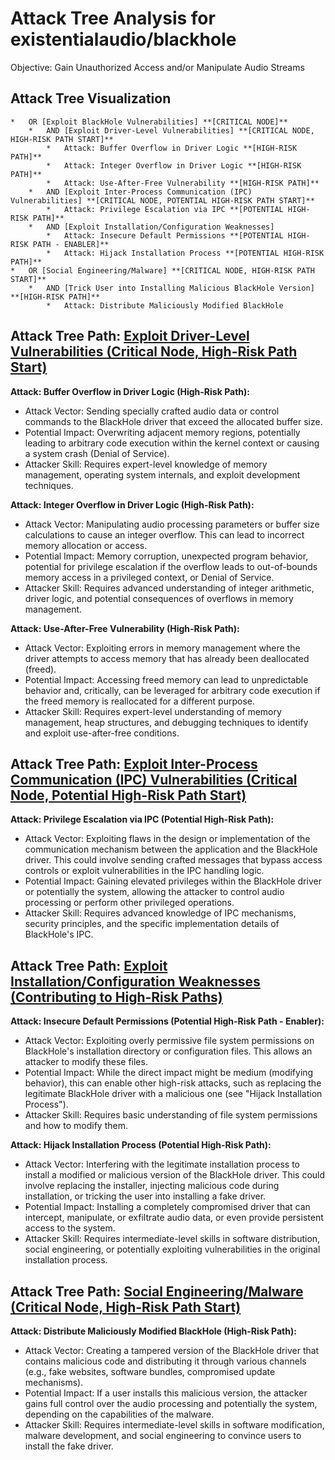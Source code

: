 # Attack Tree Analysis for existentialaudio/blackhole

Objective: Gain Unauthorized Access and/or Manipulate Audio Streams

## Attack Tree Visualization

```
*   OR [Exploit BlackHole Vulnerabilities] **[CRITICAL NODE]**
    *   AND [Exploit Driver-Level Vulnerabilities] **[CRITICAL NODE, HIGH-RISK PATH START]**
        *   Attack: Buffer Overflow in Driver Logic **[HIGH-RISK PATH]**
        *   Attack: Integer Overflow in Driver Logic **[HIGH-RISK PATH]**
        *   Attack: Use-After-Free Vulnerability **[HIGH-RISK PATH]**
    *   AND [Exploit Inter-Process Communication (IPC) Vulnerabilities] **[CRITICAL NODE, POTENTIAL HIGH-RISK PATH START]**
        *   Attack: Privilege Escalation via IPC **[POTENTIAL HIGH-RISK PATH]**
    *   AND [Exploit Installation/Configuration Weaknesses]
        *   Attack: Insecure Default Permissions **[POTENTIAL HIGH-RISK PATH - ENABLER]**
        *   Attack: Hijack Installation Process **[POTENTIAL HIGH-RISK PATH]**
*   OR [Social Engineering/Malware] **[CRITICAL NODE, HIGH-RISK PATH START]**
    *   AND [Trick User into Installing Malicious BlackHole Version] **[HIGH-RISK PATH]**
        *   Attack: Distribute Maliciously Modified BlackHole
```


## Attack Tree Path: [Exploit Driver-Level Vulnerabilities (Critical Node, High-Risk Path Start)](./attack_tree_paths/exploit_driver-level_vulnerabilities_(critical_node,_high-risk_path_start).md)

**Attack: Buffer Overflow in Driver Logic (High-Risk Path):**
*   Attack Vector: Sending specially crafted audio data or control commands to the BlackHole driver that exceed the allocated buffer size.
*   Potential Impact: Overwriting adjacent memory regions, potentially leading to arbitrary code execution within the kernel context or causing a system crash (Denial of Service).
*   Attacker Skill: Requires expert-level knowledge of memory management, operating system internals, and exploit development techniques.

**Attack: Integer Overflow in Driver Logic (High-Risk Path):**
*   Attack Vector: Manipulating audio processing parameters or buffer size calculations to cause an integer overflow. This can lead to incorrect memory allocation or access.
*   Potential Impact: Memory corruption, unexpected program behavior, potential for privilege escalation if the overflow leads to out-of-bounds memory access in a privileged context, or Denial of Service.
*   Attacker Skill: Requires advanced understanding of integer arithmetic, driver logic, and potential consequences of overflows in memory management.

**Attack: Use-After-Free Vulnerability (High-Risk Path):**
*   Attack Vector: Exploiting errors in memory management where the driver attempts to access memory that has already been deallocated (freed).
*   Potential Impact:  Accessing freed memory can lead to unpredictable behavior and, critically, can be leveraged for arbitrary code execution if the freed memory is reallocated for a different purpose.
*   Attacker Skill: Requires expert-level understanding of memory management, heap structures, and debugging techniques to identify and exploit use-after-free conditions.

## Attack Tree Path: [Exploit Inter-Process Communication (IPC) Vulnerabilities (Critical Node, Potential High-Risk Path Start)](./attack_tree_paths/exploit_inter-process_communication_(ipc)_vulnerabilities_(critical_node,_potential_high-risk_path_start).md)

**Attack: Privilege Escalation via IPC (Potential High-Risk Path):**
*   Attack Vector: Exploiting flaws in the design or implementation of the communication mechanism between the application and the BlackHole driver. This could involve sending crafted messages that bypass access controls or exploit vulnerabilities in the IPC handling logic.
*   Potential Impact: Gaining elevated privileges within the BlackHole driver or potentially the system, allowing the attacker to control audio processing or perform other privileged operations.
*   Attacker Skill: Requires advanced knowledge of IPC mechanisms, security principles, and the specific implementation details of BlackHole's IPC.

## Attack Tree Path: [Exploit Installation/Configuration Weaknesses (Contributing to High-Risk Paths)](./attack_tree_paths/exploit_installationconfiguration_weaknesses_(contributing_to_high-risk_paths).md)

**Attack: Insecure Default Permissions (Potential High-Risk Path - Enabler):**
*   Attack Vector: Exploiting overly permissive file system permissions on BlackHole's installation directory or configuration files. This allows an attacker to modify these files.
*   Potential Impact:  While the direct impact might be medium (modifying behavior), this can enable other high-risk attacks, such as replacing the legitimate BlackHole driver with a malicious one (see "Hijack Installation Process").
*   Attacker Skill: Requires basic understanding of file system permissions and how to modify them.

**Attack: Hijack Installation Process (Potential High-Risk Path):**
*   Attack Vector: Interfering with the legitimate installation process to install a modified or malicious version of the BlackHole driver. This could involve replacing the installer, injecting malicious code during installation, or tricking the user into installing a fake driver.
*   Potential Impact: Installing a completely compromised driver that can intercept, manipulate, or exfiltrate audio data, or even provide persistent access to the system.
*   Attacker Skill: Requires intermediate-level skills in software distribution, social engineering, or potentially exploiting vulnerabilities in the original installation process.

## Attack Tree Path: [Social Engineering/Malware (Critical Node, High-Risk Path Start)](./attack_tree_paths/social_engineeringmalware_(critical_node,_high-risk_path_start).md)

**Attack: Distribute Maliciously Modified BlackHole (High-Risk Path):**
*   Attack Vector: Creating a tampered version of the BlackHole driver that contains malicious code and distributing it through various channels (e.g., fake websites, software bundles, compromised update mechanisms).
*   Potential Impact: If a user installs this malicious version, the attacker gains full control over the audio processing and potentially the system, depending on the capabilities of the malware.
*   Attacker Skill: Requires intermediate-level skills in software modification, malware development, and social engineering to convince users to install the fake driver.

